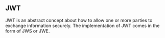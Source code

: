## JWT
JWT is an abstract concept about how to allow one or more parties to exchange information securely. The implementation of JWT comes in the form of JWS or JWE.
